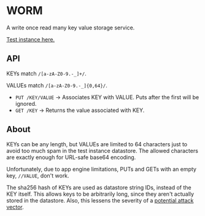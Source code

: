 WORM
====

A write once read many key value storage service.

[Test instance here.](http://rodarmor-worm.appspot.com)


API
---

KEYs match `/[a-zA-Z0-9.-_]+/`.

VALUEs match `/[a-zA-Z0-9.-_]{0,64}/`.

* `PUT /KEY/VALUE` -> Associates KEY with VALUE. Puts after the first will be ignored.
* `GET /KEY` ->  Returns the value associated with KEY.


About
-----

KEYs can be any length, but VALUEs are limited to 64 characters just to avoid too much spam in the test instance datastore. The allowed characters are exactly enough for URL-safe base64 encoding.

Unfortunately, due to app engine limitations, PUTs and GETs with an empty key, `//VALUE`, don't work.

The sha256 hash of KEYs are used as datastore string IDs, instead of the KEY itself. This allows keys to be arbitrarily long, since they aren't actually stored in the datastore. Also, this lessens the severity of a [potential attack vector](http://ikaisays.com/2011/01/25/app-engine-datastore-tip-monotonically-increasing-values-are-bad/).
